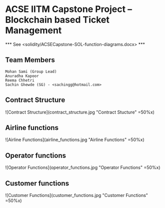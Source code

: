 ACSE IITM Capstone Project – Blockchain based Ticket Management
===============================================================

*** See <solidity/ACSECapstone-SOL-function-diagrams.docx> ***
## Team Members
    Mohan Sami (Group Lead)
    Anuradha Kapoor
    Reema Chhetri
    Sachin Ghewde (SG) - <sachingg@hotmail.com>

## Contract Structure
![Contract Structure](contract_structure.jpg "Contract Stucture" =50%x)

## Airline functions
![Airline Functions](airline_functions.jpg "Airline Functions" =50%x)

## Operator functions
![Operator Functions](operator_functions.jpg "Operator Functions" =50%x)

## Customer functions
![Customer Functions](customer_functions.jpg "Customer Functions" =50%x)
